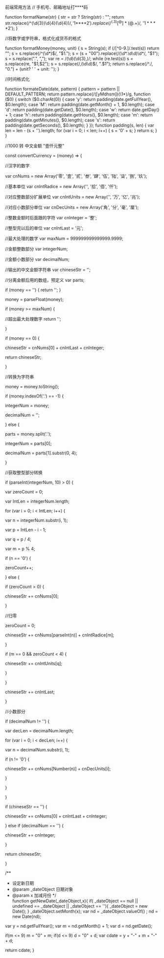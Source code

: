 前端常用方法
// 手机号、邮箱地址打****码

function  formatName(str) {
str = str ? String(str) : "";
return str.replace(/^(\d{3})\d{4}(\d{4})$/, '$1****$2').replace(/^(.{3})[^@]*(@.+)$/, '$1****$2');
}

//将数字或字符串，格式化成货币的格式

function formatMoney(money, unit) {
s = String(s);
if (/[^0-9\.]/.test(s)) return "";
s = s.replace(/^(\d*)$/, "$1.");
s = (s + "00").replace(/(\d*\.\d\d)\d*/, "$1");
s = s.replace(".", ",");
var re = /(\d)(\d{3},)/;
while (re.test(s))
s = s.replace(re, "$1,$2");
s = s.replace(/,(\d\d)$/, ".$1");
return s.replace(/^\./, "0.") + (unit? ' ' + unit: '');
}

//时间格式化

function formateDate(date, pattern) {
pattern = pattern || DEFAULT_PATTERN;
return pattern.replace(/([yMdhsm])(\1*)/g, function ($0) {
switch ($0.charAt(0)) {
case 'y': return padding(date.getFullYear(), $0.length);
case 'M': return padding(date.getMonth() + 1, $0.length);
case 'd': return padding(date.getDate(), $0.length);
case 'w': return date.getDay() + 1;
case 'h': return padding(date.getHours(), $0.length);
case 'm': return padding(date.getMinutes(), $0.length);
case 's': return padding(date.getSeconds(), $0.length);
}
});
function padding(s, len) {
var len = len - (s + '').length;
for (var i = 0; i < len; i++) { s = '0' + s; }
return s;
}
}





//1000 转 中文金额 "壹仟元整"

const convertCurrency = (money) => {

//汉字的数字

var cnNums = new Array('零', '壹', '贰', '叁', '肆', '伍', '陆', '柒', '捌', '玖');

//基本单位
var cnIntRadice = new Array('', '拾', '佰', '仟');

//对应整数部分扩展单位
var cnIntUnits = new Array('', '万', '亿', '兆');

//对应小数部分单位
var cnDecUnits = new Array('角', '分', '毫', '厘');

//整数金额时后面跟的字符
var cnInteger = '整';

//整型完以后的单位
var cnIntLast = '元';

//最大处理的数字
var maxNum = 999999999999999.9999;

//金额整数部分
var integerNum;

//金额小数部分
var decimalNum;

//输出的中文金额字符串
var chineseStr = '';

//分离金额后用的数组，预定义
var parts;

if (money == '') { return ''; }

money = parseFloat(money);

if (money >= maxNum) {

//超出最大处理数字
return '';

}

if (money == 0) {

chineseStr = cnNums[0] + cnIntLast + cnInteger;

return chineseStr;

}

//转换为字符串

money = money.toString();

if (money.indexOf('.') == -1) {

integerNum = money;

decimalNum = '';

} else {

parts = money.split('.');

integerNum = parts[0];

decimalNum = parts[1].substr(0, 4);

}

//获取整型部分转换

if (parseInt(integerNum, 10) > 0) {

var zeroCount = 0;

var IntLen = integerNum.length;

for (var i = 0; i < IntLen; i++) {

var n = integerNum.substr(i, 1);

var p = IntLen - i - 1;

var q = p / 4;

var m = p % 4;

if (n == '0') {

zeroCount++;

} else {

if (zeroCount > 0) {

chineseStr += cnNums[0];

}

//归零

zeroCount = 0;

chineseStr += cnNums[parseInt(n)] + cnIntRadice[m];

}

if (m == 0 && zeroCount < 4) {

chineseStr += cnIntUnits[q];

}

}

chineseStr += cnIntLast;

}

//小数部分

if (decimalNum != '') {

var decLen = decimalNum.length;

for (var i = 0; i < decLen; i++) {

var n = decimalNum.substr(i, 1);

if (n != '0') {

chineseStr += cnNums[Number(n)] + cnDecUnits[i];

}

}

}

if (chineseStr == '') {

chineseStr += cnNums[0] + cnIntLast + cnInteger;

} else if (decimalNum == '') {

chineseStr += cnInteger;

}

return chineseStr;

}



/**
* 设定新日期
* @param _dateObject 日期对象
* @param x 加减月份
*/            
function getNewDate(_dateObject,x){
if( _dateObject == null || undefined == _dateObject || _dateObject == ''){
_dateObject = new Date();
}
_dateObject.setMonth(x);
var nd = _dateObject.valueOf() ;
nd = new Date(nd);

var y = nd.getFullYear();
var m = nd.getMonth() + 1;
var d = nd.getDate();

if(m <= 9) m = "0" + m;
if(d <= 9) d = "0" + d; 
var cdate = y + "-" + m + "-" + d;

return cdate;
}
